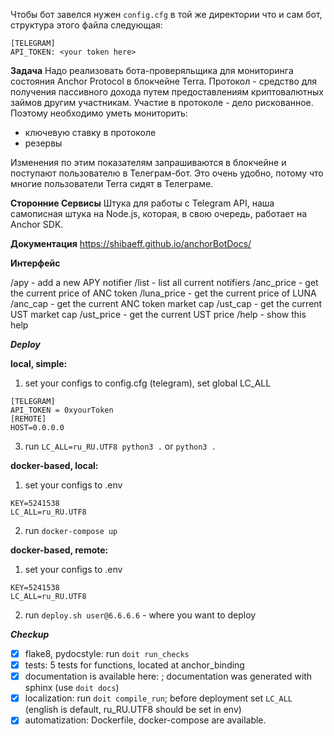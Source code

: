 Чтобы бот завелся нужен `config.cfg` в той же директории что и сам бот, структура этого файла следующая:
```
[TELEGRAM]
API_TOKEN: <your token here>
```

**Задача**
Надо реализовать бота-проверяльщика для мониторинга состояния Anchor Protocol 
в блокчейне Terra. Протокол - средство для получения пассивного дохода путем предоставлениям криптовалютных 
займов другим участникам. Участие в протоколе - дело рискованное. Поэтому необходимо уметь мониторить:
- ключевую ставку в протоколе
- резервы

Изменения по этим показателям запрашиваются в блокчейне и поступают пользователю в Телеграм-бот.
Это очень удобно, потому что многие пользователи Terra сидят в Телеграме.

**Сторонние Сервисы**
Штука для работы с Telegram API, наша самописная штука на Node.js, которая, 
в свою очередь, работает на Anchor SDK.

**Документация**
https://shibaeff.github.io/anchorBotDocs/

**Интерфейс**

/apy - add a new APY notifier
/list - list all current notifiers
/anc_price - get the current price of ANC token
/luna_price - get the current price of LUNA
/anc_cap - get the current ANC token market cap
/ust_cap - get the current UST market cap
/ust_price - get the current UST price
/help - show this help

***Deploy***

**local, simple:**

1) set your configs to config.cfg (telegram), set global LC_ALL
```
[TELEGRAM]
API_TOKEN = 0xyourToken
[REMOTE]
HOST=0.0.0.0
```
3) run `LC_ALL=ru_RU.UTF8 python3 .` or `python3 .`

**docker-based, local:**
1) set your configs to .env 
```
KEY=5241538
LC_ALL=ru_RU.UTF8
```
2) run `docker-compose up`

**docker-based, remote:**
1) set your configs to .env 
```
KEY=5241538
LC_ALL=ru_RU.UTF8
```
2) run `deploy.sh user@6.6.6.6` - where you want to deploy

***Checkup***
- [x] flake8, pydocstyle: run `doit run_checks`
- [x] tests: 5 tests for functions, located at anchor_binding
- [x] documentation is available here: ; documentation was generated with sphinx (use `doit docs`)
- [x] localization: run `doit compile_run`; before deployment set `LC_ALL` (english is default, ru_RU.UTF8 should be set in env)
- [x] automatization: Dockerfile, docker-compose are available. 
